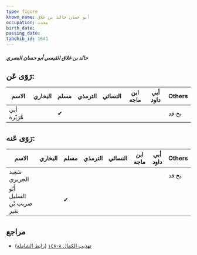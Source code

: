 ```yaml
---
type: figure
known_name: أبو حسان خالد بن غلاق
occupation: محدث
birth_date:
passing_date:
tahdhib_id: 1641
---
```

##### خالد بن غلاق القيسي أبو حسان البصري

## رَوَى عَن:
| الاسم        | البخاري | مسلم | الترمذي | النسائي | ابن ماجه | أبي داود | Others |
| ------------ | ------- | ---- | ------- | ------- | -------- | -------- | ------ |
| أبي هُرَيْرة |         | ✔    |         |         |          |          | بخ قد  |
## رَوَى عَنه:
| الاسم                      | البخاري | مسلم | الترمذي | النسائي | ابن ماجه | أبي داود | Others |
| -------------------------- | ------- | ---- | ------- | ------- | -------- | -------- | ------ |
| سَعِيد الجريري             |         |      |         |         |          |          | بخ قد  |
| أَبُو السليل ضريب بْن نقير |         | ✔    |         |         |          |          |        |
## مراجع
- [تهذيب الكمال ٨-١٤٨](obsidian://open?vault=Tahdhib-al-Kamal&file=Figures/١٦٤١-خالد%20بن%20غلاق%20القيسي%20أبو%20حسان%20البصري) ([رابط الشاملة](https://shamela.ws/book/3722/3859))